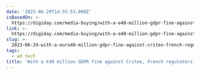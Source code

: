 ```yaml
---
date: '2023-06-29T14:55:53.000Z'
isBasedOn: >-
  https://digiday.com/media-buying/with-a-e40-million-gdpr-fine-against-criteo-french-regulators-target-the-parisian-giant-over-its-data-practices/
link: >-
  https://digiday.com/media-buying/with-a-e40-million-gdpr-fine-against-criteo-french-regulators-target-the-parisian-giant-over-its-data-practices/
slug: >-
  2023-06-29-with-a-euro40-million-gdpr-fine-against-criteo-french-regulators-target-the-p
tags:
  - ad tech
title: 'With a €40 million GDPR fine against Criteo, French regulators target the P'
---
```


